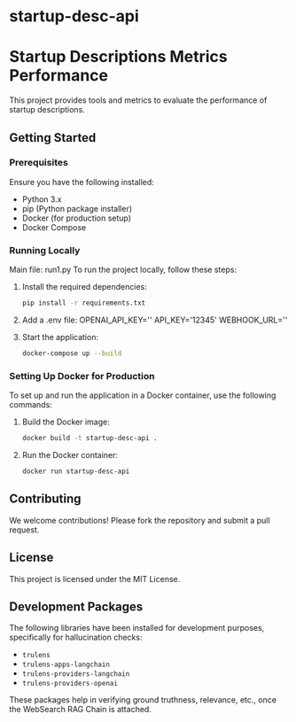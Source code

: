 # startup-desc-api
# Startup Descriptions Metrics Performance

This project provides tools and metrics to evaluate the performance of startup descriptions.

## Getting Started

### Prerequisites

Ensure you have the following installed:
- Python 3.x
- pip (Python package installer)
- Docker (for production setup)
- Docker Compose

### Running Locally



Main file: run1.py
To run the project locally, follow these steps:

1. Install the required dependencies:
    ```sh
    pip install -r requirements.txt
    ```
2. Add a .env file:
    OPENAI_API_KEY=''
    API_KEY='12345'
    WEBHOOK_URL=''

3. Start the application:
    ```sh
    docker-compose up --build
    ```

### Setting Up Docker for Production

To set up and run the application in a Docker container, use the following commands:

1. Build the Docker image:
    ```sh
    docker build -t startup-desc-api .
    ```

2. Run the Docker container:
    ```sh
    docker run startup-desc-api
    ```

## Contributing

We welcome contributions! Please fork the repository and submit a pull request.

## License

This project is licensed under the MIT License.

## Development Packages

The following libraries have been installed for development purposes, specifically for hallucination checks:
- `trulens`
- `trulens-apps-langchain`
- `trulens-providers-langchain`
- `trulens-providers-openai`

These packages help in verifying ground truthness, relevance, etc., once the WebSearch RAG Chain is attached.